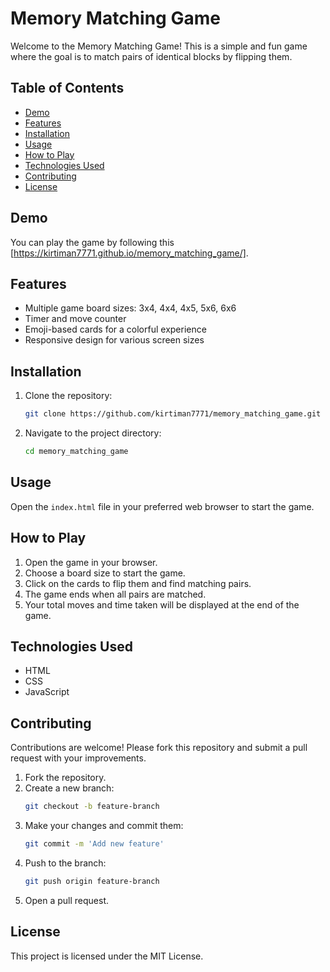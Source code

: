 # Memory Matching Game

Welcome to the Memory Matching Game! This is a simple and fun game where the goal is to match pairs of identical blocks by flipping them.

## Table of Contents
- [Demo](#demo)
- [Features](#features)
- [Installation](#installation)
- [Usage](#usage)
- [How to Play](#how-to-play)
- [Technologies Used](#technologies-used)
- [Contributing](#contributing)
- [License](#license)

## Demo
You can play the game by following this [https://kirtiman7771.github.io/memory_matching_game/].

## Features
- Multiple game board sizes: 3x4, 4x4, 4x5, 5x6, 6x6
- Timer and move counter
- Emoji-based cards for a colorful experience
- Responsive design for various screen sizes

## Installation
1. Clone the repository:
    ```bash
    git clone https://github.com/kirtiman7771/memory_matching_game.git
    ```
2. Navigate to the project directory:
    ```bash
    cd memory_matching_game
    ```

## Usage
Open the `index.html` file in your preferred web browser to start the game.

## How to Play
1. Open the game in your browser.
2. Choose a board size to start the game.
3. Click on the cards to flip them and find matching pairs.
4. The game ends when all pairs are matched.
5. Your total moves and time taken will be displayed at the end of the game.

## Technologies Used
- HTML
- CSS
- JavaScript

## Contributing
Contributions are welcome! Please fork this repository and submit a pull request with your improvements.

1. Fork the repository.
2. Create a new branch:
    ```bash
    git checkout -b feature-branch
    ```
3. Make your changes and commit them:
    ```bash
    git commit -m 'Add new feature'
    ```
4. Push to the branch:
    ```bash
    git push origin feature-branch
    ```
5. Open a pull request.

## License
This project is licensed under the MIT License.
